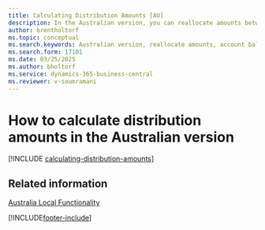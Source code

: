 ```yaml
---
title: Calculating Distribution Amounts [AU]
description: In the Australian version, you can reallocate amounts between general ledger accounts to keep account balances proportionate.
author: brentholtorf
ms.topic: conceptual
ms.search.keywords: Australian version, reallocate amounts, account balances proportionate, calculating distribution amounts
ms.search.form: 17101
ms.date: 03/25/2025
ms.author: bholtorf
ms.service: dynamics-365-business-central
ms.reviewer: v-soumramani
---
```


# How to calculate distribution amounts in the Australian version

[!INCLUDE [calculating-distribution-amounts](../includes/AUNZ/calculating-distribution-amounts.md)]

## Related information

[Australia Local Functionality](australia-local-functionality.md)  

[!INCLUDE[footer-include](../../includes/footer-banner.md)]
